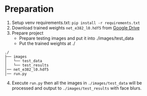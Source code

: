 # Preparation

1. Setup venv requirements.txt: `pip install -r requirements.txt`
2. Download trained weights `net_e382_l0.hdf5` from [Google Drive](https://drive.google.com/file/d/182JeC23uO6DJKDbAlD3f4hP6Lsib4CpX/view?usp=share_link)
3. Prepare project  
   * Prepare testing images and put it into ./images/test_data 
   * Put the trained weights at ./
```
./
├── images
│   └── test_data
│   └── test_results
│── net_e382_l0.hdf5
│── run.py
```
4. Execute `run.py` then all the images in `./images/test_data` will be processed and output to `./images/test_results` with face blurs.
